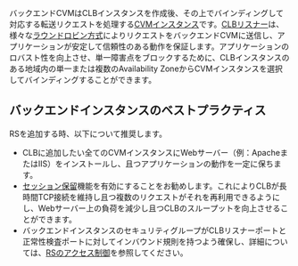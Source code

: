 バックエンドCVMはCLBインスタンスを作成後、その上でバインディングして対応する転送リクエストを処理する[CVMインスタンス](https://cloud.tencent.com/doc/product/213)です。[CLBリスナー](/doc/product/214/6151)は、様々な[ラウンドロビン方式](/doc/product/214/6153)によりリクエストをバックエンドCVMに送信し、アプリケーションが安定して信頼性のある動作を保証します。アプリケーションのロバスト性を向上させ、単一障害点をブロックするために、CLBインスタンスのある地域内の単一または複数のAvailability ZoneからCVMインスタンスを選択してバインディングすることができます。

## バックエンドインスタンスのベストプラクティス

RSを追加する時、以下について推奨します。

- CLBに追加したい全てのCVMインスタンスにWebサーバー（例：ApacheまたはIIS）をインストールし、且つアプリケーションの動作を一定に保ちます。
- [セッション保留](/doc/product/214/6154)機能を有効にすることをお勧めします。これによりCLBが長時間TCP接続を維持し且つ複数のリクエストがそれを再利用できるようにし、Webサーバー上の負荷を減少し且つCLBのスループットを向上させることができます。
- バックエンドインスタンスのセキュリティグループがCLBリスナーポートと正常性検査ポートに対してインバウンド規則を持つよう確保し、詳細については、[RSのアクセス制御](/doc/product/214/6157)を参照してください。


